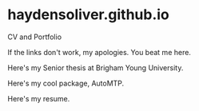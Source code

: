 # haydensoliver.github.io
CV and Portfolio

If the links don't work, my apologies. You beat me here.

Here's my Senior thesis at Brigham Young University.

Here's my cool package, AutoMTP.

Here's my resume.
